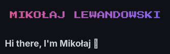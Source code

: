 ![header](./images/header.png)

<h1 style="color:#cad1d8;">Hi there, I'm Mikołaj 👋</h1>
<div style="background:#0e1116;position:absolute;width:100%;height:100%;top:0;left:0;z-index:-1;"></div>
